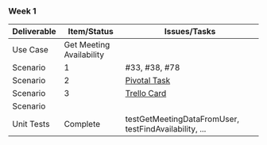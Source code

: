 ### Week 1

| Deliverable | Item/Status | Issues/Tasks |
| --- | --- | --- |
| Use Case | Get Meeting Availability |   |
| Scenario | 1 | #33, #38, #78 |
| Scenario | 2 | [Pivotal Task](https://www.pivotaltracker.com/story/show/114636091) |
| Scenario | 3 | [Trello Card](https://trello.com/c/diA1DaMw) |
| Scenario |   |   |
| Unit Tests | Complete | testGetMeetingDataFromUser, testFindAvailability, ... |
